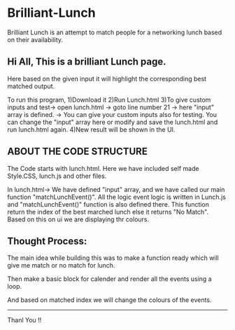 # Brilliant-Lunch
Brilliant Lunch is an attempt to match people for a networking lunch based on their availability.

Hi All, This is a brilliant Lunch page. 
----------------------------------------
Here based on the given input it will highlight the corresponding best matched output.

To run this program,
1)Download it
2)Run Lunch.html
3)To give custom inputs and test-> open lunch.html -> 
	goto line number 21 -> here "input" array is defined. -> You can give your custom inputs also for testing.
	You can change the "input" array here or modify and save the lunch.html and run lunch.html again.
4)New result will be shown in the UI.


ABOUT THE CODE STRUCTURE
----------------------------
The Code starts with lunch.html.
Here we have included self made Style.CSS, lunch.js and other files.

In lunch.html->
    We have defined "input" array, and we have called our main function "matchLunchEvent()".
    All the logic event logic is written in Lunch.js and "matchLunchEvent()" function is also defined there.
    This function return the index of the best marched lunch else it returns "No Match".
    Based on this on ui we are displaying thr colours.


Thought Process:
------------------
 
 The main idea while building this was to make a function ready which will give me match or no match for lunch.

 Then make a basic block for calender and render all the events using a loop.

 And based on matched index we will change the colours of the events.

----------------------------------------------------------------------------------------------------------------------------
 Thanl You !!



